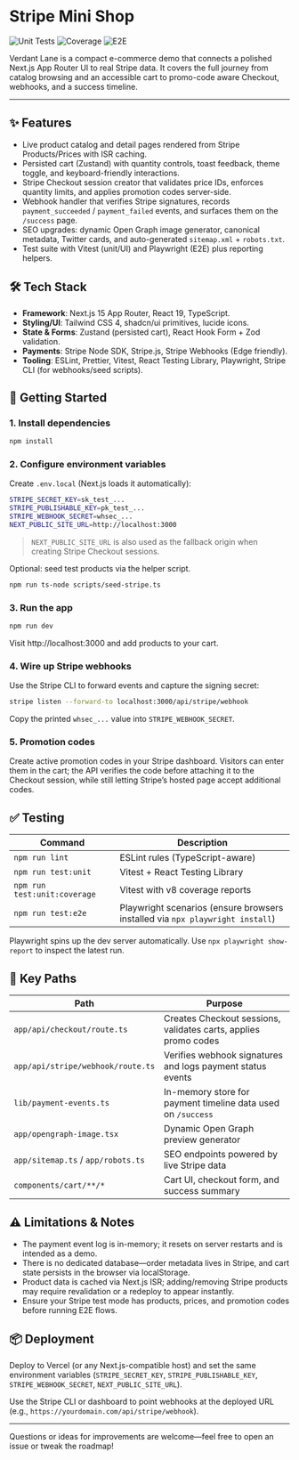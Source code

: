 # Stripe Mini Shop

![Unit Tests](https://img.shields.io/badge/tests-unit%20%E2%9C%85-0f172a?style=flat&logo=vitest)
![Coverage](https://img.shields.io/badge/coverage-18%25-f59e0b?style=flat&logo=vitest)
![E2E](https://img.shields.io/badge/tests-e2e%20ready-2b825d?style=flat&logo=playwright)

Verdant Lane is a compact e-commerce demo that connects a polished Next.js App Router UI to real Stripe data. It covers the full journey from catalog browsing and an accessible cart to promo-code aware Checkout, webhooks, and a success timeline.

---

## ✨ Features
- Live product catalog and detail pages rendered from Stripe Products/Prices with ISR caching.
- Persisted cart (Zustand) with quantity controls, toast feedback, theme toggle, and keyboard-friendly interactions.
- Stripe Checkout session creator that validates price IDs, enforces quantity limits, and applies promotion codes server-side.
- Webhook handler that verifies Stripe signatures, records `payment_succeeded` / `payment_failed` events, and surfaces them on the `/success` page.
- SEO upgrades: dynamic Open Graph image generator, canonical metadata, Twitter cards, and auto-generated `sitemap.xml` + `robots.txt`.
- Test suite with Vitest (unit/UI) and Playwright (E2E) plus reporting helpers.

## 🛠 Tech Stack
- **Framework**: Next.js 15 App Router, React 19, TypeScript.
- **Styling/UI**: Tailwind CSS 4, shadcn/ui primitives, lucide icons.
- **State & Forms**: Zustand (persisted cart), React Hook Form + Zod validation.
- **Payments**: Stripe Node SDK, Stripe.js, Stripe Webhooks (Edge friendly).
- **Tooling**: ESLint, Prettier, Vitest, React Testing Library, Playwright, Stripe CLI (for webhooks/seed scripts).

## 🚀 Getting Started
### 1. Install dependencies
```bash
npm install
```

### 2. Configure environment variables
Create `.env.local` (Next.js loads it automatically):
```bash
STRIPE_SECRET_KEY=sk_test_...
STRIPE_PUBLISHABLE_KEY=pk_test_...
STRIPE_WEBHOOK_SECRET=whsec_...
NEXT_PUBLIC_SITE_URL=http://localhost:3000
```
> `NEXT_PUBLIC_SITE_URL` is also used as the fallback origin when creating Stripe Checkout sessions.

Optional: seed test products via the helper script.
```bash
npm run ts-node scripts/seed-stripe.ts
```

### 3. Run the app
```bash
npm run dev
```
Visit http://localhost:3000 and add products to your cart.

### 4. Wire up Stripe webhooks
Use the Stripe CLI to forward events and capture the signing secret:
```bash
stripe listen --forward-to localhost:3000/api/stripe/webhook
```
Copy the printed `whsec_...` value into `STRIPE_WEBHOOK_SECRET`.

### 5. Promotion codes
Create active promotion codes in your Stripe dashboard. Visitors can enter them in the cart; the API verifies the code before attaching it to the Checkout session, while still letting Stripe’s hosted page accept additional codes.

## ✅ Testing
| Command | Description |
| --- | --- |
| `npm run lint` | ESLint rules (TypeScript-aware) |
| `npm run test:unit` | Vitest + React Testing Library |
| `npm run test:unit:coverage` | Vitest with v8 coverage reports |
| `npm run test:e2e` | Playwright scenarios (ensure browsers installed via `npx playwright install`) |

Playwright spins up the dev server automatically. Use `npx playwright show-report` to inspect the latest run.

## 📁 Key Paths
| Path | Purpose |
| --- | --- |
| `app/api/checkout/route.ts` | Creates Checkout sessions, validates carts, applies promo codes |
| `app/api/stripe/webhook/route.ts` | Verifies webhook signatures and logs payment status events |
| `lib/payment-events.ts` | In-memory store for payment timeline data used on `/success` |
| `app/opengraph-image.tsx` | Dynamic Open Graph preview generator |
| `app/sitemap.ts` / `app/robots.ts` | SEO endpoints powered by live Stripe data |
| `components/cart/**/*` | Cart UI, checkout form, and success summary |

## ⚠️ Limitations & Notes
- The payment event log is in-memory; it resets on server restarts and is intended as a demo.
- There is no dedicated database—order metadata lives in Stripe, and cart state persists in the browser via localStorage.
- Product data is cached via Next.js ISR; adding/removing Stripe products may require revalidation or a redeploy to appear instantly.
- Ensure your Stripe test mode has products, prices, and promotion codes before running E2E flows.

## 📦 Deployment
Deploy to Vercel (or any Next.js-compatible host) and set the same environment variables (`STRIPE_SECRET_KEY`, `STRIPE_PUBLISHABLE_KEY`, `STRIPE_WEBHOOK_SECRET`, `NEXT_PUBLIC_SITE_URL`).

Use the Stripe CLI or dashboard to point webhooks at the deployed URL (e.g., `https://yourdomain.com/api/stripe/webhook`).

---

Questions or ideas for improvements are welcome—feel free to open an issue or tweak the roadmap!
